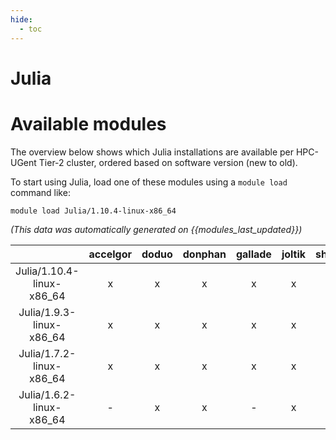 ```yaml
---
hide:
  - toc
---
```


Julia
=====

# Available modules


The overview below shows which Julia installations are available per HPC-UGent Tier-2 cluster, ordered based on software version (new to old).

To start using Julia, load one of these modules using a `module load` command like:

```shell
module load Julia/1.10.4-linux-x86_64
```

*(This data was automatically generated on {{modules_last_updated}})*  

| |accelgor|doduo|donphan|gallade|joltik|shinx|skitty|
| :---: | :---: | :---: | :---: | :---: | :---: | :---: | :---: |
|Julia/1.10.4-linux-x86_64|x|x|x|x|x|x|x|
|Julia/1.9.3-linux-x86_64|x|x|x|x|x|-|-|
|Julia/1.7.2-linux-x86_64|x|x|x|x|x|-|-|
|Julia/1.6.2-linux-x86_64|-|x|x|-|x|-|-|
